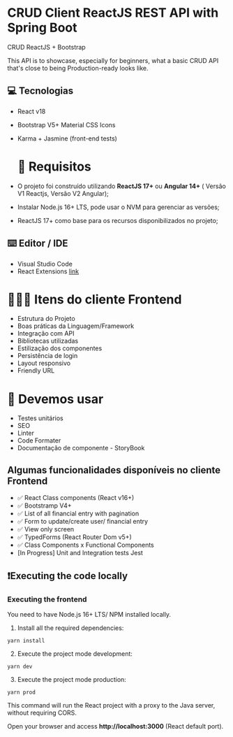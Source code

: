 # CRUD Client ReactJS REST API with Spring Boot

CRUD ReactJS + Bootstrap

This API is to showcase, especially for beginners, what a basic CRUD API that's close to being Production-ready looks like.

## 💻 Tecnologias
- React v18
- Bootstrap V5+ Material CSS Icons
- Karma + Jasmine (front-end tests)

  # 🚨 Requisitos
- O projeto foi construído utilizando  **ReactJS 17+** ou **Angular 14+** ( Versão V1 Reactjs, Versão V2 Angular);
- Instalar Node.js 16+ LTS, pode usar o NVM para gerenciar as versões;
- ReactJS 17+ como base para os recursos disponibilizados no projeto;

## ⌨️ Editor / IDE

- Visual Studio Code
- React Extensions [link](https://marketplace.visualstudio.com/items?itemName=loiane.angular-extension-pack)

# 🕵🏻‍♂️ Itens do cliente Frontend
- Estrutura do Projeto
- Boas práticas da Linguagem/Framework
- Integração com API
- Bibliotecas utilizadas
- Estilização dos componentes
- Persistência de login
- Layout responsivo
- Friendly URL

# 🎁 Devemos usar
- Testes unitários
- SEO
- Linter
- Code Formater
- Documentação de componente - StoryBook

## Algumas funcionalidades disponíveis no cliente Frontend

- ✅ React Class components (React v16+)
- ✅ Bootstramp V4+
- ✅ List of all financial entry with pagination
- ✅ Form to update/create user/ financial entry
- ✅ View only screen
- ✅ TypedForms (React Router Dom v5+)
- ✅ Class Components x Functional Components
- [In Progress] Unit and Integration tests Jest

## ❗️Executing the code locally

### Executing the frontend

You need to have Node.js 16+ LTS/ NPM installed locally.

1. Install all the required dependencies:

```
yarn install
```

2. Execute the project mode development:

```
yarn dev
```

3. Execute the project mode production:
   
```
yarn prod
```

This command will run the React project with a proxy to the Java server, without requiring CORS.

Open your browser and access **http://localhost:3000** (React default port).
